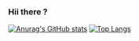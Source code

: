 ### Hii there ?

[![Anurag's GitHub stats](https://github-readme-stats.vercel.app/api?username=iagorrr04&count_private=true&show_icons=true&theme=dark)](https://github.com/iagorrr04/github-readme-stats)
[![Top Langs](https://github-readme-stats.vercel.app/api/top-langs/?username=iagorrr04&theme=dark&layout=compact)](https://github.com/anuraghazra/github-readme-stats)

